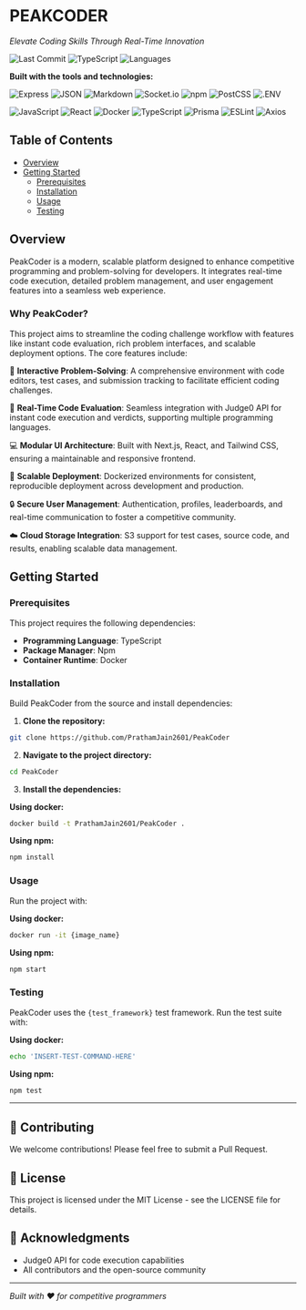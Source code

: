 # PEAKCODER

*Elevate Coding Skills Through Real-Time Innovation*

![Last Commit](https://img.shields.io/badge/last_commit-june-blue)
![TypeScript](https://img.shields.io/badge/typescript-98.5%25-blue)
![Languages](https://img.shields.io/badge/languages-4-green)

**Built with the tools and technologies:**

![Express](https://img.shields.io/badge/Express-000000?style=flat&logo=express&logoColor=white)
![JSON](https://img.shields.io/badge/JSON-000000?style=flat&logo=json&logoColor=white)
![Markdown](https://img.shields.io/badge/Markdown-000000?style=flat&logo=markdown&logoColor=white)
![Socket.io](https://img.shields.io/badge/Socket.io-010101?style=flat&logo=socket.io&logoColor=white)
![npm](https://img.shields.io/badge/npm-CB3837?style=flat&logo=npm&logoColor=white)
![PostCSS](https://img.shields.io/badge/PostCSS-DD3A0A?style=flat&logo=postcss&logoColor=white)
![.ENV](https://img.shields.io/badge/.ENV-ECD53F?style=flat&logo=dotenv&logoColor=black)

![JavaScript](https://img.shields.io/badge/JavaScript-F7DF1E?style=flat&logo=javascript&logoColor=black)
![React](https://img.shields.io/badge/React-61DAFB?style=flat&logo=react&logoColor=black)
![Docker](https://img.shields.io/badge/Docker-2496ED?style=flat&logo=docker&logoColor=white)
![TypeScript](https://img.shields.io/badge/TypeScript-3178C6?style=flat&logo=typescript&logoColor=white)
![Prisma](https://img.shields.io/badge/Prisma-2D3748?style=flat&logo=prisma&logoColor=white)
![ESLint](https://img.shields.io/badge/ESLint-4B32C3?style=flat&logo=eslint&logoColor=white)
![Axios](https://img.shields.io/badge/Axios-5A29E4?style=flat&logo=axios&logoColor=white)

## Table of Contents

- [Overview](#overview)
- [Getting Started](#getting-started)
  - [Prerequisites](#prerequisites)
  - [Installation](#installation)
  - [Usage](#usage)
  - [Testing](#testing)

## Overview

PeakCoder is a modern, scalable platform designed to enhance competitive programming and problem-solving for developers. It integrates real-time code execution, detailed problem management, and user engagement features into a seamless web experience.

### Why PeakCoder?

This project aims to streamline the coding challenge workflow with features like instant code evaluation, rich problem interfaces, and scalable deployment options. The core features include:

🧩 **Interactive Problem-Solving**: A comprehensive environment with code editors, test cases, and submission tracking to facilitate efficient coding challenges.

🚀 **Real-Time Code Evaluation**: Seamless integration with Judge0 API for instant code execution and verdicts, supporting multiple programming languages.

💻 **Modular UI Architecture**: Built with Next.js, React, and Tailwind CSS, ensuring a maintainable and responsive frontend.

🔧 **Scalable Deployment**: Dockerized environments for consistent, reproducible deployment across development and production.

🔒 **Secure User Management**: Authentication, profiles, leaderboards, and real-time communication to foster a competitive community.

☁️ **Cloud Storage Integration**: S3 support for test cases, source code, and results, enabling scalable data management.

## Getting Started

### Prerequisites

This project requires the following dependencies:

- **Programming Language**: TypeScript
- **Package Manager**: Npm
- **Container Runtime**: Docker

### Installation

Build PeakCoder from the source and install dependencies:

1. **Clone the repository:**

```bash
git clone https://github.com/PrathamJain2601/PeakCoder
```

2. **Navigate to the project directory:**

```bash
cd PeakCoder
```

3. **Install the dependencies:**

**Using docker:**

```bash
docker build -t PrathamJain2601/PeakCoder .
```

**Using npm:**

```bash
npm install
```

### Usage

Run the project with:

**Using docker:**

```bash
docker run -it {image_name}
```

**Using npm:**

```bash
npm start
```

### Testing

PeakCoder uses the `{test_framework}` test framework. Run the test suite with:

**Using docker:**

```bash
echo 'INSERT-TEST-COMMAND-HERE'
```

**Using npm:**

```bash
npm test
```

---

## 🤝 Contributing

We welcome contributions! Please feel free to submit a Pull Request.

## 📄 License

This project is licensed under the MIT License - see the LICENSE file for details.

## 🙏 Acknowledgments

- Judge0 API for code execution capabilities
- All contributors and the open-source community

---

*Built with ❤️ for competitive programmers*
